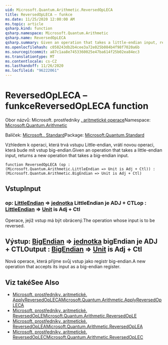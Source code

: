 ```yaml
---
uid: Microsoft.Quantum.Arithmetic.ReversedOpLECA
title: ReversedOpLECA – funkce
ms.date: 11/25/2020 12:00:00 AM
ms.topic: article
qsharp.kind: function
qsharp.namespace: Microsoft.Quantum.Arithmetic
qsharp.name: ReversedOpLECA
qsharp.summary: Given an operation that takes a little-endian input, returns a new operation that takes a big-endian input.
ms.openlocfilehash: c058243db2b4cee3a72e025b084b4f98f7020a6b
ms.sourcegitcommit: a87c1aa8e7453360025e47ba614f25b02ea84ec3
ms.translationtype: MT
ms.contentlocale: cs-CZ
ms.lasthandoff: 11/26/2020
ms.locfileid: "96222061"
---
```

# <a name="reversedopleca-function"></a><span data-ttu-id="8587f-102">ReversedOpLECA – funkce</span><span class="sxs-lookup"><span data-stu-id="8587f-102">ReversedOpLECA function</span></span>

<span data-ttu-id="8587f-103">Obor názvů: Microsoft. prostředníky [. aritmetické operace](xref:Microsoft.Quantum.Arithmetic)</span><span class="sxs-lookup"><span data-stu-id="8587f-103">Namespace: [Microsoft.Quantum.Arithmetic](xref:Microsoft.Quantum.Arithmetic)</span></span>

<span data-ttu-id="8587f-104">Balíček: [Microsoft.. Standard](https://nuget.org/packages/Microsoft.Quantum.Standard)</span><span class="sxs-lookup"><span data-stu-id="8587f-104">Package: [Microsoft.Quantum.Standard](https://nuget.org/packages/Microsoft.Quantum.Standard)</span></span>


<span data-ttu-id="8587f-105">Vzhledem k operaci, která trvá vstupu Little-endian, vrátí novou operaci, která bude mít vstup big-endian.</span><span class="sxs-lookup"><span data-stu-id="8587f-105">Given an operation that takes a little-endian input, returns a new operation that takes a big-endian input.</span></span>

```qsharp
function ReversedOpLECA (op : (Microsoft.Quantum.Arithmetic.LittleEndian => Unit is Adj + Ctl)) : (Microsoft.Quantum.Arithmetic.BigEndian => Unit is Adj + Ctl)
```


## <a name="input"></a><span data-ttu-id="8587f-106">Vstup</span><span class="sxs-lookup"><span data-stu-id="8587f-106">Input</span></span>

### <a name="op--littleendian--unit--is-adj--ctl"></a><span data-ttu-id="8587f-107">op: [LittleEndian](xref:Microsoft.Quantum.Arithmetic.LittleEndian) => [jednotka](xref:microsoft.quantum.lang-ref.unit) LittleEndian je ADJ + CTL</span><span class="sxs-lookup"><span data-stu-id="8587f-107">op : [LittleEndian](xref:Microsoft.Quantum.Arithmetic.LittleEndian) => [Unit](xref:microsoft.quantum.lang-ref.unit)  is Adj + Ctl</span></span>

<span data-ttu-id="8587f-108">Operace, jejíž vstup má být obrácený.</span><span class="sxs-lookup"><span data-stu-id="8587f-108">The operation whose input is to be reversed.</span></span>



## <a name="output--bigendian--unit--is-adj--ctl"></a><span data-ttu-id="8587f-109">Výstup: [BigEndian](xref:Microsoft.Quantum.Arithmetic.BigEndian) => [jednotka](xref:microsoft.quantum.lang-ref.unit) bigEndian je ADJ + CTL</span><span class="sxs-lookup"><span data-stu-id="8587f-109">Output : [BigEndian](xref:Microsoft.Quantum.Arithmetic.BigEndian) => [Unit](xref:microsoft.quantum.lang-ref.unit)  is Adj + Ctl</span></span>

<span data-ttu-id="8587f-110">Nová operace, která přijme svůj vstup jako registr big-endian.</span><span class="sxs-lookup"><span data-stu-id="8587f-110">A new operation that accepts its input as a big-endian register.</span></span>

## <a name="see-also"></a><span data-ttu-id="8587f-111">Viz také</span><span class="sxs-lookup"><span data-stu-id="8587f-111">See Also</span></span>

- [<span data-ttu-id="8587f-112">Microsoft. prostředníky. aritmetické. ApplyReversedOpLECA</span><span class="sxs-lookup"><span data-stu-id="8587f-112">Microsoft.Quantum.Arithmetic.ApplyReversedOpLECA</span></span>](xref:Microsoft.Quantum.Arithmetic.ApplyReversedOpLECA)
- [<span data-ttu-id="8587f-113">Microsoft. prostředníky. aritmetické. ReversedOpLE</span><span class="sxs-lookup"><span data-stu-id="8587f-113">Microsoft.Quantum.Arithmetic.ReversedOpLE</span></span>](xref:Microsoft.Quantum.Arithmetic.ReversedOpLE)
- [<span data-ttu-id="8587f-114">Microsoft. prostředníky. aritmetické. ReversedOpLEA</span><span class="sxs-lookup"><span data-stu-id="8587f-114">Microsoft.Quantum.Arithmetic.ReversedOpLEA</span></span>](xref:Microsoft.Quantum.Arithmetic.ReversedOpLEA)
- [<span data-ttu-id="8587f-115">Microsoft. prostředníky. aritmetické. ReversedOpLEC</span><span class="sxs-lookup"><span data-stu-id="8587f-115">Microsoft.Quantum.Arithmetic.ReversedOpLEC</span></span>](xref:Microsoft.Quantum.Arithmetic.ReversedOpLEC)